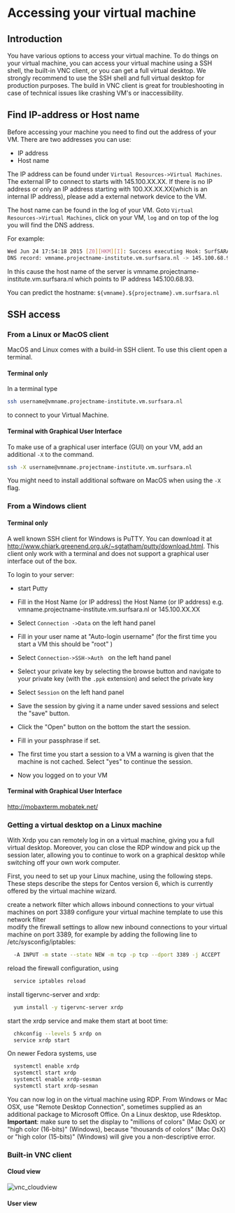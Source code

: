 # Accessing your virtual machine

## Introduction

You have various options to access your virtual machine. To do things on your virtual machine, you can access your virtual machine using a SSH shell, the built-in VNC client, or you can get a full virtual desktop.  We strongly recommend to use the SSH shell and full virtual desktop for production purposes. The build in VNC client is great for troubleshooting in case of technical issues like crashing VM's or inaccessibility.

## Find IP-address or Host name

Before accessing your machine you need to find out the address of your VM. There are two addresses you can use:
* IP address
* Host name

The IP address can be found under `Virtual Resources->Virtual Machines`. The external IP to connect to starts with 145.100.XX.XX. If there is no IP address or only an IP address starting with 100.XX.XX.XX(which is an internal IP address), please add a external network device to the VM.

The host name can be found in the log of your VM. Goto `Virtual Resources->Virtual Machines`, click on your VM, `log` and on top of the log you will find the DNS address. 

For example:
  
```sh
Wed Jun 24 17:54:18 2015 [Z0][HKM][I]: Success executing Hook: SurfSARA_Dns: Added
DNS record: vmname.projectname-institute.vm.surfsara.nl -> 145.100.68.93. 
```

In this cause the host name of the server is vmname.projectname-institute.vm.surfsara.nl which points to IP address 145.100.68.93.

You can predict the hostname: `${vmname}.${projectname}.vm.surfsara.nl`
## SSH access


### From a Linux or MacOS client

MacOS and Linux comes with a build-in SSH client. To use this client open a terminal.

#### Terminal only
In a terminal type

```sh
ssh username@vmname.projectname-institute.vm.surfsara.nl
```

to connect to your Virtual Machine.

#### Terminal with Graphical User Interface

To make use of a graphical user interface (GUI) on your VM, add an additional `-X` to the command.  

```sh
ssh -X username@vmname.projectname-institute.vm.surfsara.nl
```
You might need to install additional software on MacOS when using the `-X` flag.



### From a Windows client

#### Terminal only
A well known SSH client for Windows is PuTTY. You can download it at
http://www.chiark.greenend.org.uk/~sgtatham/putty/download.html. This client only work with a terminal and does not support a graphical user interface out of the box.

To login to your server:
- start Putty
-  Fill in the Host Name (or IP address) the Host Name (or IP address) e.g. vmname.projectname-institute.vm.surfsara.nl or 145.100.XX.XX

- Select `Connection ->Data` on the left hand panel
- Fill in your user name at "Auto-login username" (for the first time you start a VM this should be "root" )
- Select `Connection->SSH->Auth ` on the left hand panel
- Select your private key by selecting the browse button and navigate to your private key (with the `.ppk` extension) and select the private key
- Select `Session` on the left hand panel
- Save the session by giving it a name under saved sessions and select the "save" button.
- Click the "Open" button on the bottom the start the session.
- Fill in your passphrase if set.
- The first time you start a session to a VM a warning is given that the machine is not cached. Select "yes" to continue the session.
- Now you logged on to your VM 



#### Terminal with Graphical User Interface
http://mobaxterm.mobatek.net/


### Getting a virtual desktop on a Linux machine

With Xrdp you can remotely log in on a virtual machine, giving you a full virtual desktop. Moreover, you can close the RDP window and pick up the session later, allowing you to continue to work on a graphical desktop while switching off your own work computer.

First, you need to set up your Linux machine, using the following steps. These steps describe the steps for Centos version 6, which is currently offered by the virtual machine wizard.

create a network filter which allows inbound connections to your virtual machines on port 3389 
configure your virtual machine template to use this network filter  
modify the firewall settings to allow new inbound connections to your virtual machine on port 3389, for example by adding the following line to /etc/sysconfig/iptables:
``` bash
  -A INPUT -m state --state NEW -m tcp -p tcp --dport 3389 -j ACCEPT
```
 reload the firewall configuration, using
``` bash
  service iptables reload
```
 install tigervnc-server and xrdp:
``` bash
  yum install -y tigervnc-server xrdp
```
 start the xrdp service and make them start at boot time:
``` bash
  chkconfig --levels 5 xrdp on
  service xrdp start
```
On newer Fedora systems, use
``` bash
  systemctl enable xrdp
  systemctl start xrdp
  systemctl enable xrdp-sesman
  systemctl start xrdp-sesman
```
 You can now log in on the virtual machine using RDP. From Windows or Mac OSX, use "Remote Desktop Connection", sometimes supplied as an additional package to Microsoft Office. On a Linux desktop, use Rdesktop. **Important**: make sure to set the display to "millions of colors" (Mac OsX) or "high color (16-bits)" (Windows), because "thousands of colors" (Mac OsX) or "high color (15-bits)" (Windows) will give you a non-descriptive error.
 


### Built-in VNC client
#### Cloud view
![vnc_cloudview](https://git.osd.surfsara.nl/cloud-adm/OpenNebula-4.12-deployment/uploads/df27f2603fbaf79aa6f83abffe87b167/vnc_cloudview.png)





#### User view



